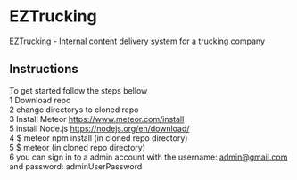 # EZTrucking
EZTrucking - Internal content delivery system for a trucking company
## Instructions  
To get started follow the steps bellow  
1 Download repo  
2 change directorys to cloned repo  
3 Install Meteor https://www.meteor.com/install  
5 install Node.js https://nodejs.org/en/download/  
4 $ meteor npm install (in cloned repo directory)  
5 $ meteor (in cloned repo directory)  
6 you can sign in to a admin account with the username: admin@gmail.com and password: adminUserPassword
